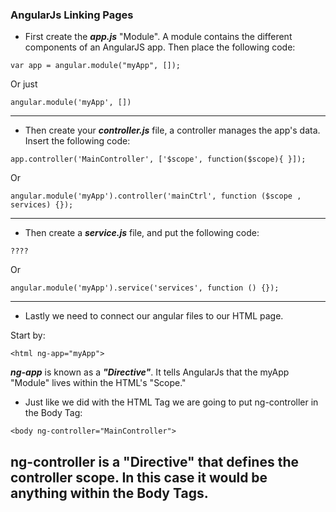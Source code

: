 ### AngularJs Linking Pages

* First create the  ***app.js*** "Module". A module contains the different components of an AngularJS app. Then place the following code:

```
var app = angular.module("myApp", []);
```
Or just
```
angular.module('myApp', [])
```
---
* Then create your ***controller.js*** file, a controller manages the app's data. Insert the following code:

```
app.controller('MainController', ['$scope', function($scope){ }]);
```
Or
```
angular.module('myApp').controller('mainCtrl', function ($scope , services) {});
```
---
* Then create a ***service.js*** file, and put the following code:

```
????
```
Or
```
angular.module('myApp').service('services', function () {});
```
---
* Lastly we need to connect our angular files to our HTML page.

Start by:
```
<html ng-app="myApp">
```
***ng-app*** is known as a ***"Directive"***. It tells AngularJs that the myApp "Module" lives within the HTML's "Scope."


* Just like we did with the HTML Tag we are going to put ng-controller  in the Body Tag:

```
<body ng-controller="MainController">
```
ng-controller is a "Directive" that defines the controller scope. In this case it would be anything within the Body Tags.
---
